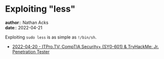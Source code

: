# Exploiting "less"

**author**:: Nathan Acks  
**date**:: 2022-04-21

Exploiting `sudo less` is as simple as `!/bin/sh`.

* [2022-04-20 - ITPro.TV: CompTIA Security+ (SY0-601) & TryHackMe: Jr. Penetration Tester](../log/2022-04-20-itprotv-comptia-security-plus-and-tryhackme-jr-penetration-tester.md)
